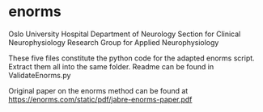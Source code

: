 # enorms
Oslo University Hospital
Department of Neurology
Section for Clinical Neurophysiology
Research Group for Applied Neurophysiology


These five files constitute the python code for the adapted enorms script.
Extract them all into the same folder.
Readme can be found in ValidateEnorms.py

Original paper on the enorms method can be found at https://enorms.com/static/pdf/jabre-enorms-paper.pdf
